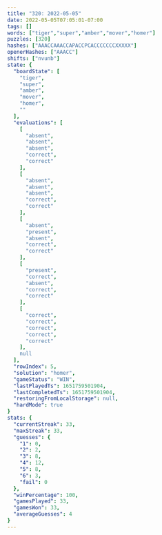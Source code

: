 ```yaml
---
title: "320: 2022-05-05"
date: 2022-05-05T07:05:01-07:00
tags: []
words: ["tiger","super","amber","mover","homer"]
puzzles: [320]
hashes: ["AAACCAAACCAPACCPCACCCCCCCXXXXX"]
openerHashes: ["AAACC"]
shifts: ["nvunb"]
state: {
  "boardState": [
    "tiger",
    "super",
    "amber",
    "mover",
    "homer",
    ""
  ],
  "evaluations": [
    [
      "absent",
      "absent",
      "absent",
      "correct",
      "correct"
    ],
    [
      "absent",
      "absent",
      "absent",
      "correct",
      "correct"
    ],
    [
      "absent",
      "present",
      "absent",
      "correct",
      "correct"
    ],
    [
      "present",
      "correct",
      "absent",
      "correct",
      "correct"
    ],
    [
      "correct",
      "correct",
      "correct",
      "correct",
      "correct"
    ],
    null
  ],
  "rowIndex": 5,
  "solution": "homer",
  "gameStatus": "WIN",
  "lastPlayedTs": 1651759501904,
  "lastCompletedTs": 1651759501904,
  "restoringFromLocalStorage": null,
  "hardMode": true
}
stats: {
  "currentStreak": 33,
  "maxStreak": 33,
  "guesses": {
    "1": 0,
    "2": 2,
    "3": 8,
    "4": 12,
    "5": 8,
    "6": 3,
    "fail": 0
  },
  "winPercentage": 100,
  "gamesPlayed": 33,
  "gamesWon": 33,
  "averageGuesses": 4
}
---
```


<!-- more -->
